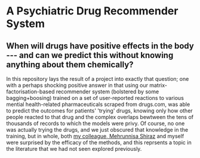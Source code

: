 # A Psychiatric Drug Recommender System
## When will drugs have positive effects in the body --- and can we predict this without knowing anything about them chemically?

In this repository lays the result of a project into exactly that question; one with a perhaps shocking positive answer in that using our matrix-factorisation-based recommender system (bolstered by some bagging+boosing) trained on a set of user-reported reactions to various mential health-related pharmaceuticals scraped from drugs.com, was able to predict the outcomes for patients' 'trying' drugs, knowing only how other people reacted to that drug and the complex overlaps bewtween the tens of thousands of records to which the models were privy. Of course, no one was actually trying the drugs, and we just obscured that knowledge in the training, but in whole, both [my colleague, Mehrunnisa Shiraz](https://ca.linkedin.com/in/mehrunnisa-shiraz-b203101a4) and myself were surprised by the efficacy of the methods, and this reprsents a topic in the literature that we had not seen explored previously.
